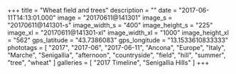 +++
title = "Wheat field and trees"
description = ""
date = "2017-06-11T14:13:01.000"
image = "20170611@141301"
image_s = "20170611@141301-s"
image_width_s = "400"
image_height_s = "225"
image_xl = "20170611@141301-xl"
image_width_xl = "1000"
image_height_xl = "562"
gps_latitude = "43.7386083"
gps_longitude = "13.1533610833333"
phototags = [ "2017", "2017-06", "2017-06-11", "Ancona", "Europe", "Italy", "Marche", "Senigallia", "afternoon", "countryside", "field", "hill", "summer", "tree", "wheat" ]
galleries = [ "2017 Timeline", "Senigallia Hills" ]
+++
